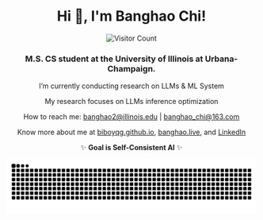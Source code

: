<h1 align="center">Hi 👋, I'm Banghao Chi!</h1>

<div align="center">

![Visitor Count](https://profile-counter.glitch.me/BiboyQG/count.svg)

</div>

<h3 align="center">M.S. CS student at the University of Illinois at Urbana-Champaign.</h3>

<div align="center">

I’m currently conducting research on LLMs & ML System

My research focuses on LLMs inference optimization

How to reach me: banghao2@illinois.edu | banghao_chi@163.com

Know more about me at [biboyqg.github.io](https://biboyqg.github.io/), [banghao.live](https://banghao.live), and [LinkedIn](https://www.linkedin.com/in/banghao-chi-550737276/)

✨ **Goal is Self-Consistent AI** ✨

<picture>
  <source media="(prefers-color-scheme: dark)" srcset="https://raw.githubusercontent.com/BiboyQG/BiboyQG/output/github-contribution-grid-snake-dark.svg">
  <source media="(prefers-color-scheme: light)" srcset="https://raw.githubusercontent.com/BiboyQG/BiboyQG/output/github-contribution-grid-snake.svg">
  <img alt="github contribution grid snake animation" src="https://raw.githubusercontent.com/BiboyQG/BiboyQG/output/github-contribution-grid-snake.svg">
</picture>

</div>
